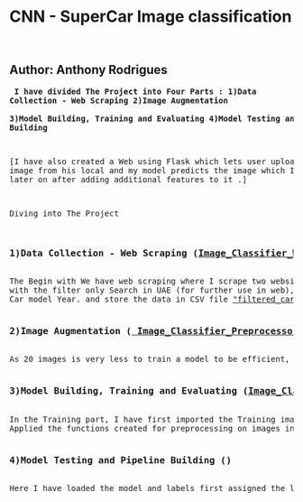 <h1>CNN - SuperCar Image classification</h1><br>
<h2>Author: Anthony Rodrigues</h2>

<b><pre>
I have divided The Project into Four Parts :    1)Data Collection - Web Scraping 
                                                2)Image Augmentation  
                                                3)Model Building, Training and Evaluating
                                                4)Model Testing and Pipeline Building
</b>

[I have also created a Web using Flask which lets user upload an image from his local and my model predicts the image which I will upload later on after adding additional features to it .]

Diving into The Project 

<h3>1)Data Collection - Web Scraping (<a href="https://github.com/Sharkytony/Deep-Learning-Projects/blob/main/CNN(SuperCar%20Image%20Classification)/Image_Classifier_Webscraper.ipynb" target="_blank">Image_Classifier_Webscraper.ipynb</a>)</h3>
The Begin with We have web scraping where I scrape two websites Both containing names of Few Top SuperCar selling Brands across the World . Searched for the Same Car Brands on a popular website selling SuperCars
with the filter only Search in UAE (for further use in web), and Scraped those too. Now I use random function to randomly pick two cars of each brand as classes for the Image Classification along with the 
Car model Year. and store the data in CSV file <a href="https://github.com/Sharkytony/Deep-Learning-Projects/blob/main/CNN(SuperCar%20Image%20Classification)/filtered_cars_data.csv" target="_blank">"filtered_cars_data.csv"</a>. Again imported the csv and Downloaded 20 images of each Car_model in the data using pygoogle_image library which searches on google and downloads images which appear on the Images section.


<h3>2)Image Augmentation (<a href="https://github.com/Sharkytony/Deep-Learning-Projects/blob/main/CNN(SuperCar%20Image%20Classification)/Image_Classifier_Preprocessor.ipynb" target="_blank"> Image_Classifier_Preprocessor.ipynb</a>)</h3>
As 20 images is very less to train a model to be efficient, I have Loaded the images from the Train images folder(Not uploaded here due to large size) and applied Augmentation including Flipping, Cropping,Applying Linear Contrast, GrayScaling,  Blurring, Adding Noise, Shearing, Rotating, Scaling, Horizontal and Vertical movement(translate percent)on each Image upto 8 times (To not fall into overfitting by generating same images multiple times) and saving in the same directory from where the images are imported.

<h3>3)Model Building, Training and Evaluating (<a href="https://github.com/Sharkytony/Deep-Learning-Projects/blob/main/CNN(SuperCar%20Image%20Classification)/Image_Classifier_Model.ipynb" target="_blank">Image_Classifier_Model.ipynb</a>)</h3>
In the Training part, I have first imported the Training images path then listing the labels of each classes from the folder names in Train_images and saving the labels according to their index in the folder as a dict (<a href="https://github.com/Sharkytony/Deep-Learning-Projects/blob/main/CNN(SuperCar%20Image%20Classification)/checkpoint/label_to_index.txt">label_to_index.txt</a>). Created functions for reading the image from its path and another for decoding resizing and scaling the images . Further on Ive Defined and Splitted the Date into train and validation split
Applied the functions created for preprocessing on images in the trainand val data. Used Transfer Learning technique for this Task using InceptionV3 which is moderate in size and has good accuracy. Learning Rate Schedular To prevent Gradient Explosion and Early Stopping for Overfitting has also been applied while training the Model .Run the training for about 15 epochs and saw the model was Undergoing Overfitting condition thus resumed training for about 5 more epochs and The overfitting condition was dismissed and the model improved from 77% to 90% jump also having the training accuracy stable around 90%. Saved the model using tensorflow in  <a href="https://github.com/Sharkytony/Deep-Learning-Projects/blob/main/CNN(SuperCar%20Image%20Classification)/checkpoint/weightings.h5" target="_blank">checkpoint/weightings.h5</a>.


<h3>4)Model Testing and Pipeline Building (<a href="" target="_blank"></a>)</h3>
Here I have loaded the model and labels first assigned the label names as values and their index as keys. Preprocessing the Images from Test file and predicting those by the model . Created a .py file with all the preprocessing and predicting functions imported the functions in the current file saved in a pipeline and dumped the pipeline using joblib into <a href="https://github.com/Sharkytony/Deep-Learning-Projects/blob/main/CNN(SuperCar%20Image%20Classification)/pred_model.pkl" target="_blank">"pred_model.pkl"</a>.